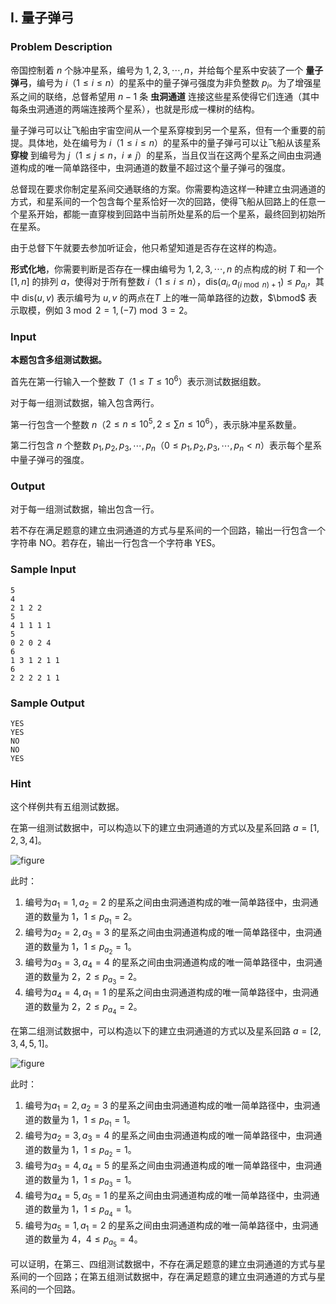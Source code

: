 ## I. 量子弹弓

### Problem Description

帝国控制着 $n$ 个脉冲星系，编号为 $1,2,3,\cdots,n$，并给每个星系中安装了一个
**量子弹弓**，编号为 $i$（$1\le i\le n$）的星系中的量子弹弓强度为非负整数 $p_i$。为了增强星系之间的联络，总督希望用 $n-1$ 条 **虫洞通道**
连接这些星系使得它们连通（其中每条虫洞通道的两端连接两个星系），也就是形成一棵树的结构。

量子弹弓可以让飞船由宇宙空间从一个星系穿梭到另一个星系，但有一个重要的前提。具体地，处在编号为 $i$（$1\le i\le n$）的星系中的量子弹弓可以让飞船从该星系
**穿梭** 到编号为 $j$（$1\le j\le n$，$i\not=j$）的星系，当且仅当在这两个星系之间由虫洞通道构成的唯一简单路径中，虫洞通道的数量不超过这个量子弹弓的强度。

总督现在要求你制定星系间交通联络的方案。你需要构造这样一种建立虫洞通道的方式，和星系间的一个包含每个星系恰好一次的回路，使得飞船从回路上的任意一个星系开始，都能一直穿梭到回路中当前所处星系的后一个星系，最终回到初始所在星系。

由于总督下午就要去参加听证会，他只希望知道是否存在这样的构造。

**形式化地**，你需要判断是否存在一棵由编号为 $1,2,3,\cdots,n$ 的点构成的树 $T$ 和一个$[1,n]$ 的排列 $a$，使得对于所有整数 $i$（$1\le i\le n$），$\text{dis}(a_i,a_{(i\bmod n)+1})\le p_{a_i}$，其中 $\text{dis}(u,v)$ 表示编号为 $u,v$ 的两点在$T$ 上的唯一简单路径的边数，$\bmod$ 表示取模，例如 $3\bmod 2=1,(-7)\bmod 3=2$。

### Input

**本题包含多组测试数据。**

首先在第一行输入一个整数 $T$（$1\le T\le10^6$）表示测试数据组数。

对于每一组测试数据，输入包含两行。

第一行包含一个整数 $n$（$2\le n\le10^5,2\le\sum n\le10^6$），表示脉冲星系数量。

第二行包含 $n$ 个整数 $p_1,p_2,p_3,\cdots,p_n$（$0\le p_1,p_2,p_3,\cdots,p_n\lt n$）表示每个星系中量子弹弓的强度。

### Output

对于每一组测试数据，输出包含一行。

若不存在满足题意的建立虫洞通道的方式与星系间的一个回路，输出一行包含一个字符串
NO。若存在，输出一行包含一个字符串 YES。

### Sample Input

```plain
5
4
2 1 2 2
5
4 1 1 1 1
5
0 2 0 2 4
6
1 3 1 2 1 1
6
2 2 2 2 1 1
```

### Sample Output

```plain
YES
YES
NO
NO
YES
```

### Hint

这个样例共有五组测试数据。

在第一组测试数据中，可以构造以下的建立虫洞通道的方式以及星系回路 $a=[1,2,3,4]$。

![figure](https://s2.loli.net/2025/07/22/1n46gC7zjGk3cA8.png)

此时：

1.  编号为$a_1=1,a_2=2$     的星系之间由虫洞通道构成的唯一简单路径中，虫洞通道的数量为 $1$，$1\le p_{a_1}=2$。
2.  编号为$a_2=2,a_3=3$     的星系之间由虫洞通道构成的唯一简单路径中，虫洞通道的数量为 $1$，$1\le p_{a_2}=1$。
3.  编号为$a_3=3,a_4=4$     的星系之间由虫洞通道构成的唯一简单路径中，虫洞通道的数量为 $2$，$2\le p_{a_3}=2$。
4.  编号为$a_4=4,a_1=1$     的星系之间由虫洞通道构成的唯一简单路径中，虫洞通道的数量为 $2$，$2\le p_{a_4}=2$。

在第二组测试数据中，可以构造以下的建立虫洞通道的方式以及星系回路 $a=[2,3,4,5,1]$。

![figure](https://s2.loli.net/2025/07/22/RMTBovtPe4yqkan.png)

此时：

1.  编号为$a_1=2,a_2=3$     的星系之间由虫洞通道构成的唯一简单路径中，虫洞通道的数量为 $1$，$1\le p_{a_1}=1$。
2.  编号为$a_2=3,a_3=4$     的星系之间由虫洞通道构成的唯一简单路径中，虫洞通道的数量为 $1$，$1\le p_{a_2}=1$。
3.  编号为$a_3=4,a_4=5$     的星系之间由虫洞通道构成的唯一简单路径中，虫洞通道的数量为 $1$，$1\le p_{a_3}=1$。
4.  编号为$a_4=5,a_5=1$     的星系之间由虫洞通道构成的唯一简单路径中，虫洞通道的数量为 $1$，$1\le p_{a_4}=1$。
5.  编号为$a_5=1,a_1=2$     的星系之间由虫洞通道构成的唯一简单路径中，虫洞通道的数量为 $4$，$4\le p_{a_5}=4$。

可以证明，在第三、四组测试数据中，不存在满足题意的建立虫洞通道的方式与星系间的一个回路；在第五组测试数据中，存在满足题意的建立虫洞通道的方式与星系间的一个回路。

